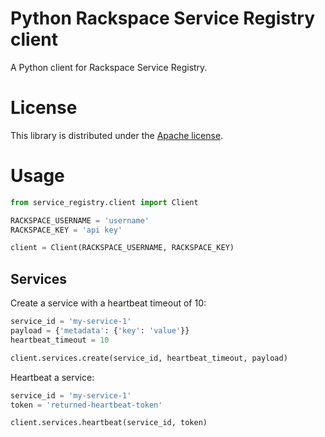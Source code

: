 # Python Rackspace Service Registry client

A Python client for Rackspace Service Registry.

# License

This library is distributed under the [Apache license](http://www.apache.org/licenses/LICENSE-2.0.html).

# Usage

```Python
from service_registry.client import Client

RACKSPACE_USERNAME = 'username'
RACKSPACE_KEY = 'api key'

client = Client(RACKSPACE_USERNAME, RACKSPACE_KEY)
```

## Services

Create a service with a heartbeat timeout of 10:

```Python
service_id = 'my-service-1'
payload = {'metadata': {'key': 'value'}}
heartbeat_timeout = 10

client.services.create(service_id, heartbeat_timeout, payload)
```

Heartbeat a service:

```Python
service_id = 'my-service-1'
token = 'returned-heartbeat-token'

client.services.heartbeat(service_id, token)
```
